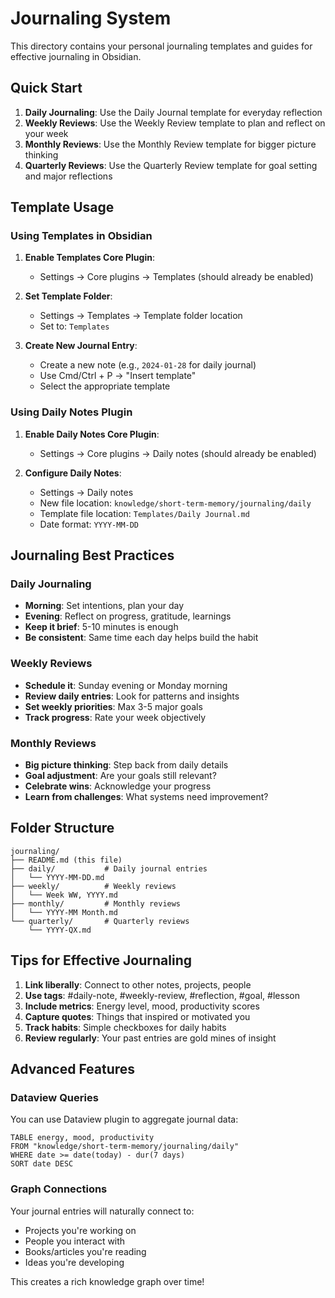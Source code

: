 # Journaling System

This directory contains your personal journaling templates and guides for effective journaling in Obsidian.

## Quick Start

1. **Daily Journaling**: Use the Daily Journal template for everyday reflection
2. **Weekly Reviews**: Use the Weekly Review template to plan and reflect on your week
3. **Monthly Reviews**: Use the Monthly Review template for bigger picture thinking
4. **Quarterly Reviews**: Use the Quarterly Review template for goal setting and major reflections

## Template Usage

### Using Templates in Obsidian

1. **Enable Templates Core Plugin**:
   - Settings → Core plugins → Templates (should already be enabled)

2. **Set Template Folder**:
   - Settings → Templates → Template folder location
   - Set to: `Templates`

3. **Create New Journal Entry**:
   - Create a new note (e.g., `2024-01-28` for daily journal)
   - Use Cmd/Ctrl + P → "Insert template"
   - Select the appropriate template

### Using Daily Notes Plugin

1. **Enable Daily Notes Core Plugin**:
   - Settings → Core plugins → Daily notes (should already be enabled)

2. **Configure Daily Notes**:
   - Settings → Daily notes
   - New file location: `knowledge/short-term-memory/journaling/daily`
   - Template file location: `Templates/Daily Journal.md`
   - Date format: `YYYY-MM-DD`

## Journaling Best Practices

### Daily Journaling
- **Morning**: Set intentions, plan your day
- **Evening**: Reflect on progress, gratitude, learnings
- **Keep it brief**: 5-10 minutes is enough
- **Be consistent**: Same time each day helps build the habit

### Weekly Reviews
- **Schedule it**: Sunday evening or Monday morning
- **Review daily entries**: Look for patterns and insights
- **Set weekly priorities**: Max 3-5 major goals
- **Track progress**: Rate your week objectively

### Monthly Reviews
- **Big picture thinking**: Step back from daily details
- **Goal adjustment**: Are your goals still relevant?
- **Celebrate wins**: Acknowledge your progress
- **Learn from challenges**: What systems need improvement?

## Folder Structure

```
journaling/
├── README.md (this file)
├── daily/           # Daily journal entries
│   └── YYYY-MM-DD.md
├── weekly/          # Weekly reviews
│   └── Week WW, YYYY.md
├── monthly/         # Monthly reviews
│   └── YYYY-MM Month.md
└── quarterly/       # Quarterly reviews
    └── YYYY-QX.md
```

## Tips for Effective Journaling

1. **Link liberally**: Connect to other notes, projects, people
2. **Use tags**: #daily-note, #weekly-review, #reflection, #goal, #lesson
3. **Include metrics**: Energy level, mood, productivity scores
4. **Capture quotes**: Things that inspired or motivated you
5. **Track habits**: Simple checkboxes for daily habits
6. **Review regularly**: Your past entries are gold mines of insight

## Advanced Features

### Dataview Queries
You can use Dataview plugin to aggregate journal data:

```dataview
TABLE energy, mood, productivity
FROM "knowledge/short-term-memory/journaling/daily"
WHERE date >= date(today) - dur(7 days)
SORT date DESC
```

### Graph Connections
Your journal entries will naturally connect to:
- Projects you're working on
- People you interact with
- Books/articles you're reading
- Ideas you're developing

This creates a rich knowledge graph over time!